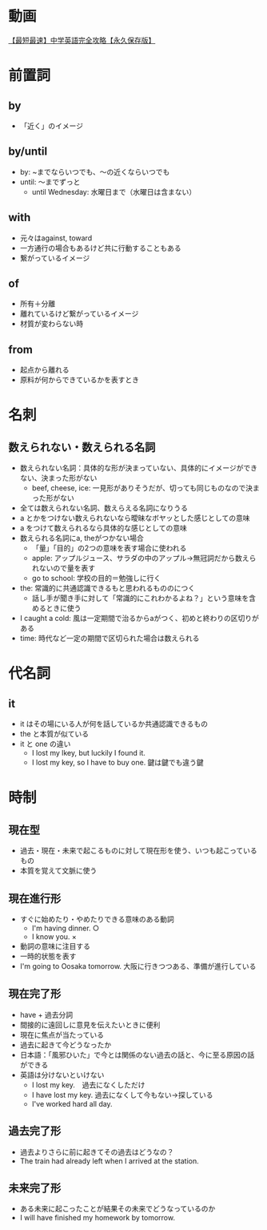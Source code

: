 # 動画
[【最短最速】中学英語完全攻略【永久保存版】](https://www.youtube.com/watch?v=-d-CgIl1ce4&t=0s)

# 前置詞
## by
- 「近く」のイメージ

## by/until
- by: ~までならいつでも、〜の近くならいつでも
- until: 〜までずっと
    - until Wednesday: 水曜日まで（水曜日は含まない）

## with
- 元々はagainst, toward
- 一方通行の場合もあるけど共に行動することもある
- 繋がっているイメージ

## of
- 所有＋分離
- 離れているけど繋がっているイメージ
- 材質が変わらない時

## from
- 起点から離れる
- 原料が何からできているかを表すとき

# 名刺
## 数えられない・数えられる名詞
- 数えられない名詞：具体的な形が決まっていない、具体的にイメージができない、決まった形がない
    - beef, cheese, ice: 一見形がありそうだが、切っても同じものなので決まった形がない
- 全ては数えられない名詞、数えらえる名詞になりうる
- a とかをつけない数えられないなら曖昧なボヤッとした感じとしての意味
- a をつけて数えられるなら具体的な感じとしての意味
- 数えられる名詞にa, theがつかない場合
    - 「量」「目的」の2つの意味を表す場合に使われる
    - apple: アップルジュース、サラダの中のアップル→無冠詞だから数えられないので量を表す
    - go to school: 学校の目的＝勉強しに行く
- the: 常識的に共通認識できるもと思われるもののにつく
    - 話し手が聞き手に対して「常識的にこれわかるよね？」という意味を含めるときに使う
- I caught a cold: 風は一定期間で治るからaがつく、初めと終わりの区切りがある
- time: 時代など一定の期間で区切られた場合は数えられる

# 代名詞
## it
- it はその場にいる人が何を話しているか共通認識できるもの
- the と本質が似ている
- it と one の違い
    - I lost my lkey, but luckily I found it.
    - I lost my key, so I have to buy one. 鍵は鍵でも違う鍵

# 時制
## 現在型
- 過去・現在・未来で起こるものに対して現在形を使う、いつも起こっているもの
- 本質を覚えて文脈に使う

## 現在進行形
- すぐに始めたり・やめたりできる意味のある動詞
    - I'm having dinner. ○
    - I know you. ×
- 動詞の意味に注目する
- 一時的状態を表す
- I'm going to Oosaka tomorrow. 大阪に行きつつある、準備が進行している

## 現在完了形
- have + 過去分詞
- 間接的に遠回しに意見を伝えたいときに便利
- 現在に焦点が当たっている
- 過去に起きて今どうなったか
- 日本語：「風邪ひいた」で今とは関係のない過去の話と、今に至る原因の話ができる
- 英語は分けないといけない
    - I lost my key.　過去になくしただけ
    - I have lost my key. 過去になくして今もない→探している
    - I've worked hard all day.

## 過去完了形
- 過去よりさらに前に起きてその過去はどうなの？
- The train had already left when I arrived at the station.

## 未来完了形
- ある未来に起こったことが結果その未来でどうなっているのか
- I will have finished my homework by tomorrow.